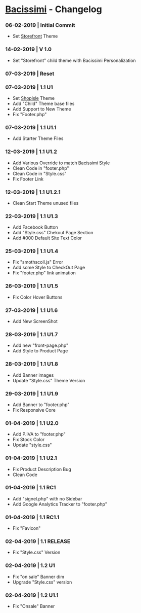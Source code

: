 # [Bacissimi](http://www.bacissimi.it/) - Changelog

### 06-02-2019 | Initial Commit
- Set [Storefront](https://it.wordpress.org/themes/storefront/) Theme

### 14-02-2019 | V 1.0
- Set "Storefront" child theme with Bacissimi Personalization

### 07-03-2019 | **Reset**

### 07-03-2019 | 1.1 U1
- Set [Shopisle](https://wordpress.org/themes/shop-isle/) Theme
- Add "Child" Theme base files
- Add Support to New Theme
- Fix "Footer.php"

### 07-03-2019 | 1.1 U1.1
- Add Starter Theme Files

### 12-03-2019 | 1.1 U1.2
- Add Various Override to match Bacissimi Style
- Clean Code in "footer.php"
- Clean Code in "Style.css"
- Fix Footer Link

### 12-03-2019 | 1.1 U1.2.1
- Clean Start Theme unused files

### 22-03-2019 | 1.1 U1.3
- Add Facebook Button
- Add "Style.css" Chekout Page Section
- Add #000 Default Site Text Color

### 25-03-2019 | 1.1 U1.4
- Fix "smothscoll.js" Error
- Add some Style to CheckOut Page
- Fix "footer.php" link animation

### 26-03-2019 | 1.1 U1.5
- Fix Color Hover Buttons

### 27-03-2019 | 1.1 U1.6
- Add New ScreenShot

### 28-03-2019 | 1.1 U1.7
- Add new "front-page.php"
- Add Style to Product Page

### 28-03-2019 | 1.1 U1.8
- Add Banner images
- Update "Style.css" Theme Version

### 29-03-2019 | 1.1 U1.9
- Add Banner to "footer.php"
- Fix Responsive Core

### 01-04-2019 | 1.1 U2.0
- Add P.IVA to "footer.php"
- Fix Stock Color
- Update "style.css"

### 01-04-2019 | 1.1 U2.1
- Fix Product Description Bug
- Clean Code

### 01-04-2019 | 1.1 RC1
- Add "signel.php" with no Sidebar
- Add Google Analytics Tracker to "footer.php"

### 01-04-2019 | 1.1 RC1.1
- Fix "Favicon"

### 02-04-2019 | 1.1 **RELEASE**
- Fix "Style.css" Version

### 02-04-2019 | 1.2 U1
- Fix "on sale" Banner dim
- Upgrade "Style.css" version

### 02-04-2019 | 1.2 U1.1
- Fix "Onsale" Banner
